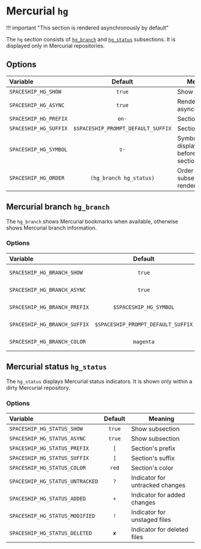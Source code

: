# Mercurial `hg`

!!! important "This section is rendered asynchronously by default"

The `hg` section consists of [`hg_branch`](#hg-branch-hg_branch) and [`hg_status`](#hg-status-hg_status) subsections. It is displayed only in Mercurial repositories.

## Options

| Variable              |              Default               | Meaning                             |
|:--------------------- |:----------------------------------:| ----------------------------------- |
| `SPACESHIP_HG_SHOW`   |               `true`               | Show section                        |
| `SPACESHIP_HG_ASYNC`  |               `true`               | Render section asynchronously       |
| `SPACESHIP_HG_PREFIX` |               `on·`                | Section's prefix                    |
| `SPACESHIP_HG_SUFFIX` | `$SPACESHIP_PROMPT_DEFAULT_SUFFIX` | Section's suffix                    |
| `SPACESHIP_HG_SYMBOL` |                `☿·`                | Symbol displayed before the section |
| `SPACESHIP_HG_ORDER`  |      `(hg_branch hg_status)`       | Order of hg subsection rendering    |

## Mercurial branch `hg_branch`

The `hg_branch` shows Mercurial bookmarks when available, otherwise shows Mercurial branch information.

### Options

| Variable                     |              Default               | Meaning          |
|:---------------------------- |:----------------------------------:| ---------------- |
| `SPACESHIP_HG_BRANCH_SHOW`   |               `true`               | Show subsection  |
| `SPACESHIP_HG_BRANCH_ASYNC`  |               `true`               | Show subsection  |
| `SPACESHIP_HG_BRANCH_PREFIX` |       `$SPACESHIP_HG_SYMBOL`       | Section's prefix |
| `SPACESHIP_HG_BRANCH_SUFFIX` | `$SPACESHIP_PROMPT_DEFAULT_SUFFIX` | Section's suffix |
| `SPACESHIP_HG_BRANCH_COLOR`  |             `magenta`              | Section's color  |

## Mercurial status `hg_status`

The `hg_status` displays Mercurial status indicators. It is shown only within a dirty Mercurial repository.

### Options

| Variable                        | Default | Meaning                         |
|:------------------------------- |:-------:| ------------------------------- |
| `SPACESHIP_HG_STATUS_SHOW`      | `true`  | Show subsection                 |
| `SPACESHIP_HG_STATUS_ASYNC`     | `true`  | Show subsection                 |
| `SPACESHIP_HG_STATUS_PREFIX`    |   `[`   | Section's prefix                |
| `SPACESHIP_HG_STATUS_SUFFIX`    |   `]`   | Section's suffix                |
| `SPACESHIP_HG_STATUS_COLOR`     |  `red`  | Section's color                 |
| `SPACESHIP_HG_STATUS_UNTRACKED` |   `?`   | Indicator for untracked changes |
| `SPACESHIP_HG_STATUS_ADDED`     |   `+`   | Indicator for added changes     |
| `SPACESHIP_HG_STATUS_MODIFIED`  |   `!`   | Indicator for unstaged files    |
| `SPACESHIP_HG_STATUS_DELETED`   |   `✘`   | Indicator for deleted files     |
